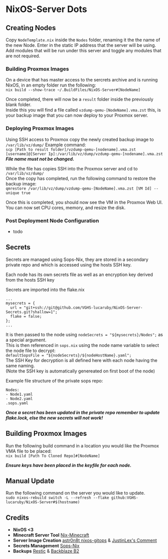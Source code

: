 # NixOS-Server Dots

## Creating Nodes
Copy ```NodeTemplate.nix``` inside the ```Nodes``` folder, renaming it the the name of the new Node.
Enter in the static IP address that the server will be using.
Add modules that will be run under this server and toggle any modules that are not required.

### Building Proxmox Images
On a device that has master access to the sercrets archive and is running NixOS, in an empty folder run the following:<br>
```nix build --show-trace ~/.BuildFiles/NixOS-Server#[NodeName]```<br>

Once completed, there will now be a ```result``` folder inside the previously blank folder.<br>
Inside this you will find a file called ```vzdump-qemu-[NodeName].vma.zst``` this, is your backup image that you can now deploy to your Proxmox server.

### Deploying Proxmox Images
Using SSH access to Proxmox copy the newly created backup image to ```/var/lib/vz/dump/``` Example command:<br>
```scp [Path to result folder]/vzdump-qemu-[nodename].vma.zst [username]@[Server Ip]:/var/lib/vz/dump/vzdump-qemu-[nodename].vma.zst```<br>
***File name must not be changed.***<br>

While the file has copies SSH into the Proxmox server and cd to ```/var/lib/vz/dump/```<br>
Once the copy has completed, run the following command to restore the backup image:<br>
```qmrestore /var/lib/vz/dump/vzdump-qemu-[NodeName].vma.zst [VM Id] --unique true```

Once this is completed, you should now see the VM in the Proxmox Web UI. You can now set CPU cores, memory, and resize the disk. 


### Post Deployment Node Configuration
- todo

## Secrets
Secrets are managed using Sops-Nix, they are stored in a secondary private repo and which is accessed using the hosts SSH key.

Each node has its own secrets file as well as an encryption key derived from the hosts SSH key

Secrets are imported into the flake.nix
```
...
mysecrets = {
  url = "git+ssh://git@github.com/VGHS-lucaruby/NixOS-Server-Secrets.git?shallow=1";
  flake = false;
};
...
```
It is then passed to the node using ```nodeSecrets = "${mysecrets}/Nodes";``` as a special argument. <br>
This is then referenced in ```sops.nix``` using the node name variable to select the node file to decrypt:<br>
```defaultSopsFile = "${nodeSecrets}/${nodeHostName}.yaml";```<br>
The SSH Key for decryption is all defined here with each node having the same naming.<br>(Note the SSH key is automatically genereated on first boot of the node)

Example file structure of the private sops repo:
```
Nodes:
- Node1.yaml
- Node2.yaml
.sops.yaml
```

***Once a secret has been updated in the private repo remember to update flake.lock, else the new secrets will not work!***

## Building Proxmox Images
Run the following build command in a location you would like the Proxmox VMA file to be placed:<br>
```nix build [Path To Cloned Repo]#[NodeName]```

***Ensure keys have been placed in the keyfile for each node.***

## Manual Update
Run the following command on the server you would like to update.<br>
```sudo nixos-rebuild switch -L --refresh --flake github:VGHS-lucaruby/NixOS-Server#$(hostname)```

## Credits
- **NixOS <3**
- **Minecraft Server Tool** [Nix-Minecraft](https://github.com/Infinidoge/nix-minecraft)
- **Server Image Creation** [astr0n8t nixos-gitops](https://github.com/astr0n8t/nixos-gitops) & [JustinLex's Comment](https://github.com/nix-community/nixos-generators/issues/193#issuecomment-1937095713)
- **Secrets Management** [Sops-Nix](https://github.com/Mic92/sops-nix)
- **Backups** [Restic](https://restic.net) & [Backblaze B2](https://www.backblaze.com/cloud-storage)